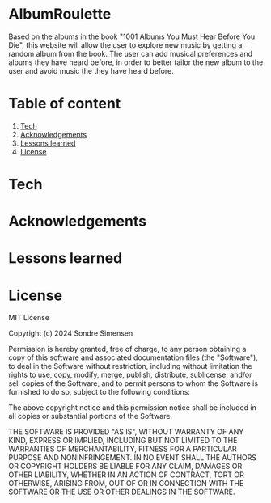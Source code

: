 # AlbumRoulette

Based on the albums in the book "1001 Albums You Must Hear Before You Die", this website will allow the user to explore new music by getting a random album from the book. The user can add musical preferences and albums they have heard before, in order to better tailor the new album to the user and avoid music the they have heard before. 

# Table of content
1. [Tech](#Tech)
2. [Acknowledgements](#Acknowledgements)
3. [Lessons learned](#Lessons-learned)
4. [License](#License)

# Tech

# Acknowledgements

# Lessons learned

# License

MIT License

Copyright (c) 2024 Sondre Simensen

Permission is hereby granted, free of charge, to any person obtaining a copy
of this software and associated documentation files (the "Software"), to deal
in the Software without restriction, including without limitation the rights
to use, copy, modify, merge, publish, distribute, sublicense, and/or sell
copies of the Software, and to permit persons to whom the Software is
furnished to do so, subject to the following conditions:

The above copyright notice and this permission notice shall be included in all
copies or substantial portions of the Software.

THE SOFTWARE IS PROVIDED "AS IS", WITHOUT WARRANTY OF ANY KIND, EXPRESS OR
IMPLIED, INCLUDING BUT NOT LIMITED TO THE WARRANTIES OF MERCHANTABILITY,
FITNESS FOR A PARTICULAR PURPOSE AND NONINFRINGEMENT. IN NO EVENT SHALL THE
AUTHORS OR COPYRIGHT HOLDERS BE LIABLE FOR ANY CLAIM, DAMAGES OR OTHER
LIABILITY, WHETHER IN AN ACTION OF CONTRACT, TORT OR OTHERWISE, ARISING FROM,
OUT OF OR IN CONNECTION WITH THE SOFTWARE OR THE USE OR OTHER DEALINGS IN THE
SOFTWARE.


